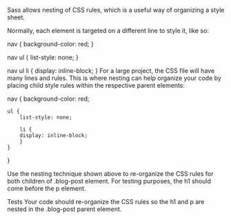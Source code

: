 Sass allows nesting of CSS rules, which is a useful way of organizing a style sheet.

Normally, each element is targeted on a different line to style it, like so:

nav {
    background-color: red;
}

nav ul {
    list-style: none;
}

nav ul li {
  display: inline-block;
}
For a large project, the CSS file will have many lines and rules. This is where nesting can help organize your code by placing child style rules within the respective parent elements:

nav {
    background-color: red;

    ul {
        list-style: none;

        li {
        display: inline-block;
        }
    }
}

Use the nesting technique shown above to re-organize the CSS rules for both children of .blog-post element. For testing purposes, the h1 should come before the p element.


Tests
Your code should re-organize the CSS rules so the h1 and p are nested in the .blog-post parent element.